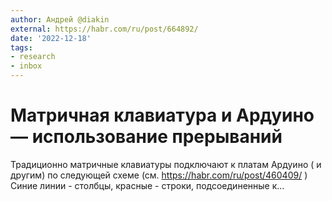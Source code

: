 ```yaml
---
author: Андрей @diakin
external: https://habr.com/ru/post/664892/
date: '2022-12-18'
tags:
- research
- inbox
---
```


# Матричная клавиатура и Ардуино — использование прерываний

Традиционно матричные клавиатуры подключают к платам Ардуино ( и другим) по следующей схеме (см. https://habr.com/ru/post/460409/ ) Синие линии - столбцы, красные - строки, подсоединенные к...
